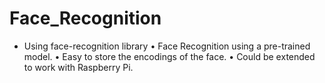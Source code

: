 # Face_Recognition

* Using face-recognition library
• Face Recognition using a pre-trained model.
• Easy to store the encodings of the face.
• Could be extended to work with Raspberry Pi.
